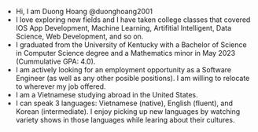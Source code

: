 - Hi, I am Duong Hoang @duonghoang2001
- I love exploring new fields and I have taken college classes that covered IOS App Development, Machine Learning, Artifitial Intelligent, Data Science, Web Development, and so on.
- I graduated from the University of Kentucky with a Bachelor of Science in Computer Science degree and a Mathematics minor in May 2023 (Cummulative GPA: 4.0).
- I am actively looking for an employment opportunity as a Software Engineer (as well as any other posible positions). I am willing to relocate to wherever my job offered.
- I am a Vietnamese studying abroad in the United States. 
- I can speak 3 languages: Vietnamese (native), English (fluent), and Korean (intermediate). I enjoy picking up new languages by watching variety shows in those languages while learing about their cultures.
